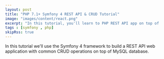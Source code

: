```yaml
---
layout: post
title: "PHP 7.1+ Symfony 4 REST API & CRUD Tutorial"
image: "images/content/react.png"
excerpt: "In this tutorial, you'll learn to PHP REST API app on top of a MySQL database with Symfony 4 framework." 
tags : [symfony , php]
skipRss: true
---
```


In this tutorial we'll use the Symfony 4 framework to build a REST API web application with common CRUD operations on top of MySQL database.

